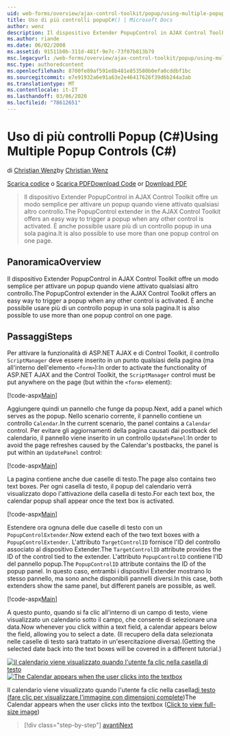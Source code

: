 ```yaml
---
uid: web-forms/overview/ajax-control-toolkit/popup/using-multiple-popup-controls-cs
title: Uso di più controlli popupC#() | Microsoft Docs
author: wenz
description: Il dispositivo Extender PopupControl in AJAX Control Toolkit offre un modo semplice per attivare un popup quando viene attivato qualsiasi altro controllo. È anche possibile usare m...
ms.author: riande
ms.date: 06/02/2008
ms.assetid: 91511b0b-311d-481f-9e7c-73f07b813b79
msc.legacyurl: /web-forms/overview/ajax-control-toolkit/popup/using-multiple-popup-controls-cs
msc.type: authoredcontent
ms.openlocfilehash: 8700fe89af591e8b481e853580b0efa0cddbf1bc
ms.sourcegitcommit: e7e91932a6e91a63e2e46417626f39d6b244a3ab
ms.translationtype: MT
ms.contentlocale: it-IT
ms.lasthandoff: 03/06/2020
ms.locfileid: "78612651"
---
```

# <a name="using-multiple-popup-controls-c"></a><span data-ttu-id="8a509-104">Uso di più controlli Popup (C#)</span><span class="sxs-lookup"><span data-stu-id="8a509-104">Using Multiple Popup Controls (C#)</span></span>

<span data-ttu-id="8a509-105">di [Christian Wenz](https://github.com/wenz)</span><span class="sxs-lookup"><span data-stu-id="8a509-105">by [Christian Wenz](https://github.com/wenz)</span></span>

<span data-ttu-id="8a509-106">[Scarica codice](https://download.microsoft.com/download/9/3/f/93f8daea-bebd-4821-833b-95205389c7d0/PopupControl1.cs.zip) o [Scarica PDF](https://download.microsoft.com/download/2/d/c/2dc10e34-6983-41d4-9c08-f78f5387d32b/popupcontrol1CS.pdf)</span><span class="sxs-lookup"><span data-stu-id="8a509-106">[Download Code](https://download.microsoft.com/download/9/3/f/93f8daea-bebd-4821-833b-95205389c7d0/PopupControl1.cs.zip) or [Download PDF](https://download.microsoft.com/download/2/d/c/2dc10e34-6983-41d4-9c08-f78f5387d32b/popupcontrol1CS.pdf)</span></span>

> <span data-ttu-id="8a509-107">Il dispositivo Extender PopupControl in AJAX Control Toolkit offre un modo semplice per attivare un popup quando viene attivato qualsiasi altro controllo.</span><span class="sxs-lookup"><span data-stu-id="8a509-107">The PopupControl extender in the AJAX Control Toolkit offers an easy way to trigger a popup when any other control is activated.</span></span> <span data-ttu-id="8a509-108">È anche possibile usare più di un controllo popup in una sola pagina.</span><span class="sxs-lookup"><span data-stu-id="8a509-108">It is also possible to use more than one popup control on one page.</span></span>

## <a name="overview"></a><span data-ttu-id="8a509-109">Panoramica</span><span class="sxs-lookup"><span data-stu-id="8a509-109">Overview</span></span>

<span data-ttu-id="8a509-110">Il dispositivo Extender PopupControl in AJAX Control Toolkit offre un modo semplice per attivare un popup quando viene attivato qualsiasi altro controllo.</span><span class="sxs-lookup"><span data-stu-id="8a509-110">The PopupControl extender in the AJAX Control Toolkit offers an easy way to trigger a popup when any other control is activated.</span></span> <span data-ttu-id="8a509-111">È anche possibile usare più di un controllo popup in una sola pagina.</span><span class="sxs-lookup"><span data-stu-id="8a509-111">It is also possible to use more than one popup control on one page.</span></span>

## <a name="steps"></a><span data-ttu-id="8a509-112">Passaggi</span><span class="sxs-lookup"><span data-stu-id="8a509-112">Steps</span></span>

<span data-ttu-id="8a509-113">Per attivare la funzionalità di ASP.NET AJAX e di Control Toolkit, il controllo `ScriptManager` deve essere inserito in un punto qualsiasi della pagina (ma all'interno dell'elemento `<form>`):</span><span class="sxs-lookup"><span data-stu-id="8a509-113">In order to activate the functionality of ASP.NET AJAX and the Control Toolkit, the `ScriptManager` control must be put anywhere on the page (but within the `<form>` element):</span></span>

[!code-aspx[Main](using-multiple-popup-controls-cs/samples/sample1.aspx)]

<span data-ttu-id="8a509-114">Aggiungere quindi un pannello che funge da popup.</span><span class="sxs-lookup"><span data-stu-id="8a509-114">Next, add a panel which serves as the popup.</span></span> <span data-ttu-id="8a509-115">Nello scenario corrente, il pannello contiene un controllo `Calendar`.</span><span class="sxs-lookup"><span data-stu-id="8a509-115">In the current scenario, the panel contains a `Calendar` control.</span></span> <span data-ttu-id="8a509-116">Per evitare gli aggiornamenti della pagina causati dai postback del calendario, il pannello viene inserito in un controllo `UpdatePanel`:</span><span class="sxs-lookup"><span data-stu-id="8a509-116">In order to avoid the page refreshes caused by the Calendar's postbacks, the panel is put within an `UpdatePanel` control:</span></span>

[!code-aspx[Main](using-multiple-popup-controls-cs/samples/sample2.aspx)]

<span data-ttu-id="8a509-117">La pagina contiene anche due caselle di testo.</span><span class="sxs-lookup"><span data-stu-id="8a509-117">The page also contains two text boxes.</span></span> <span data-ttu-id="8a509-118">Per ogni casella di testo, il popup del calendario verrà visualizzato dopo l'attivazione della casella di testo.</span><span class="sxs-lookup"><span data-stu-id="8a509-118">For each text box, the calendar popup shall appear once the text box is activated.</span></span>

[!code-aspx[Main](using-multiple-popup-controls-cs/samples/sample3.aspx)]

<span data-ttu-id="8a509-119">Estendere ora ognuna delle due caselle di testo con un `PopupControlExtender`.</span><span class="sxs-lookup"><span data-stu-id="8a509-119">Now extend each of the two text boxes with a `PopupControlExtender`.</span></span> <span data-ttu-id="8a509-120">L'attributo `TargetControlID` fornisce l'ID del controllo associato al dispositivo Extender.</span><span class="sxs-lookup"><span data-stu-id="8a509-120">The `TargetControlID` attribute provides the ID of the control tied to the extender.</span></span> <span data-ttu-id="8a509-121">L'attributo `PopupControlID` contiene l'ID del pannello popup.</span><span class="sxs-lookup"><span data-stu-id="8a509-121">The `PopupControlID` attribute contains the ID of the popup panel.</span></span> <span data-ttu-id="8a509-122">In questo caso, entrambi i dispositivi Extender mostrano lo stesso pannello, ma sono anche disponibili pannelli diversi.</span><span class="sxs-lookup"><span data-stu-id="8a509-122">In this case, both extenders show the same panel, but different panels are possible, as well.</span></span>

[!code-aspx[Main](using-multiple-popup-controls-cs/samples/sample4.aspx)]

<span data-ttu-id="8a509-123">A questo punto, quando si fa clic all'interno di un campo di testo, viene visualizzato un calendario sotto il campo, che consente di selezionare una data.</span><span class="sxs-lookup"><span data-stu-id="8a509-123">Now whenever you click within a text field, a calendar appears below the field, allowing you to select a date.</span></span> <span data-ttu-id="8a509-124">(Il recupero della data selezionata nelle caselle di testo sarà trattato in un'esercitazione diversa).</span><span class="sxs-lookup"><span data-stu-id="8a509-124">(Getting the selected date back into the text boxes will be covered in a different tutorial.)</span></span>

<span data-ttu-id="8a509-125">[![il calendario viene visualizzato quando l'utente fa clic nella casella di testo](using-multiple-popup-controls-cs/_static/image2.png)](using-multiple-popup-controls-cs/_static/image1.png)</span><span class="sxs-lookup"><span data-stu-id="8a509-125">[![The Calendar appears when the user clicks into the textbox](using-multiple-popup-controls-cs/_static/image2.png)](using-multiple-popup-controls-cs/_static/image1.png)</span></span>

<span data-ttu-id="8a509-126">Il calendario viene visualizzato quando l'utente fa clic nella casella[di testo (fare clic per visualizzare l'immagine con dimensioni complete](using-multiple-popup-controls-cs/_static/image3.png))</span><span class="sxs-lookup"><span data-stu-id="8a509-126">The Calendar appears when the user clicks into the textbox ([Click to view full-size image](using-multiple-popup-controls-cs/_static/image3.png))</span></span>

> [!div class="step-by-step"]
> [<span data-ttu-id="8a509-127">avanti</span><span class="sxs-lookup"><span data-stu-id="8a509-127">Next</span></span>](handling-postbacks-from-a-popup-control-with-an-updatepanel-cs.md)
